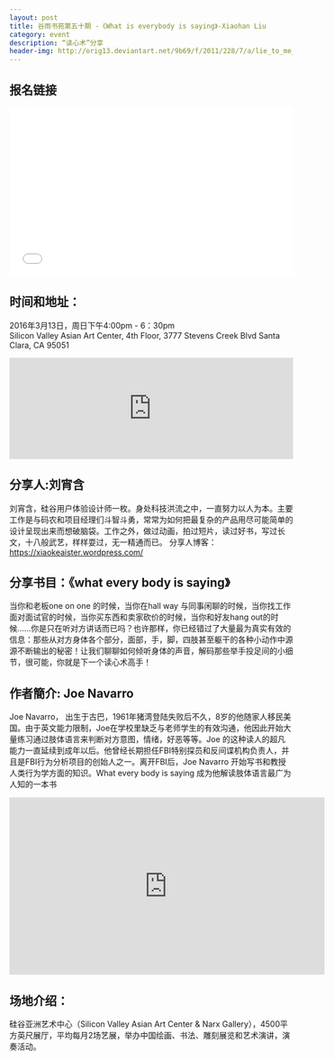 ```yaml
---
layout: post
title: 谷雨书苑第五十期 -《What is everybody is saying》-Xiaohan Liu
category: event
description: “读心术”分享
header-img: http://orig13.deviantart.net/9b69/f/2011/228/7/a/lie_to_me_signature_by_elbichopt-d46qnt2.jpg
---
```


## 报名链接
<div style="width:100%; text-align:left;" ><iframe  src="//eventbrite.com/tickets-external?eid=22749815310&ref=etckt" frameborder="0" height="300" width="100%" vspace="0" hspace="0" marginheight="5" marginwidth="5" scrolling="auto" allowtransparency="true"></iframe></div>

## 时间和地址：

2016年3月13日，周日下午4:00pm - 6：30pm  
Silicon Valley Asian Art Center, 4th Floor, 3777 Stevens Creek Blvd Santa Clara, CA 95051

<iframe width="100%" height="180" frameborder="0" style="border:0"
src="https://www.google.com/maps/embed/v1/place?q=3777%20Stevens%20Creek%20Blvd%20Santa%20Clara%2C%20CA%2095054&key=AIzaSyBU8Fpde0IWAvSPYuvrpcjOHm_8scuCusk" allowfullscreen></iframe>

## 分享人:刘宵含
刘宵含，硅谷用户体验设计师一枚。身处科技洪流之中，一直努力以人为本。主要工作是与码农和项目经理们斗智斗勇，常常为如何把最复杂的产品用尽可能简单的设计呈现出来而想破脑袋。工作之外，做过动画，拍过短片，读过好书，写过长文，十八般武艺，样样耍过，无一精通而已。 分享人博客：https://xiaokeaister.wordpress.com/

## 分享书目：《what every body is saying》  
当你和老板one on one 的时候，当你在hall way 与同事闲聊的时候，当你找工作面对面试官的时候，当你买东西和卖家砍价的时候，当你和好友hang out的时候......你是只在听对方讲话而已吗？也许那样，你已经错过了大量最为真实有效的信息：那些从对方身体各个部分，面部，手，脚，四肢甚至躯干的各种小动作中源源不断输出的秘密！让我们聊聊如何倾听身体的声音，解码那些举手投足间的小细节，很可能，你就是下一个读心术高手！

## 作者簡介: Joe Navarro
Joe Navarro， 出生于古巴，1961年猪湾登陆失败后不久，8岁的他随家人移民美国。由于英文能力限制，Joe在学校里缺乏与老师学生的有效沟通，他因此开始大量练习通过肢体语言来判断对方意图，情绪，好恶等等。Joe 的这种读人的超凡能力一直延续到成年以后。他曾经长期担任FBI特别探员和反间谍机构负责人，并且是FBI行为分析项目的创始人之一。离开FBI后，Joe Navarro 开始写书和教授人类行为学方面的知识。What every body is saying 成为他解读肢体语言最广为人知的一本书

<iframe width="560" height="315" src="https://www.youtube.com/embed/HRl0dvPRkSI" frameborder="0" allowfullscreen></iframe>

## 场地介绍：
硅谷亚洲艺术中心（Silicon Valley Asian Art Center & Narx Gallery），4500平方英尺展厅，平均每月2场艺展，举办中国绘画、书法、雕刻展览和艺术演讲，演奏活动。
 
